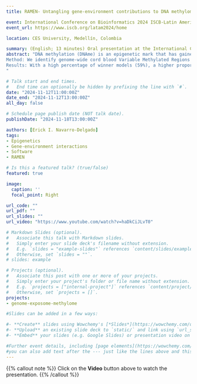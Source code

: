```yaml
---
title: RAMEN- Untangling gene-environment contributions to DNA methylome variability

event: International Conference on Bioinformatics 2024 ISCB-Latin America SoIBio CCBCOL
event_url: https://www.iscb.org/latam2024/home

location: CES University, Medellín, Colombia

summary: (English; 13 minutes) Oral presentation at the International Conference on Bioinformatics 2024 ISCB-Latin America SoIBio CCBCOL. 
abstract: "DNA methylation (DNAme) is an epigenetic mark that has gained attention under the Developmental Origins of Health and Disease framework due to its association with phenotypic changes and potential long-term stability. Genomic (G) and exposomic (E; totality of exposures a person experiences) differences have been reported as main sources of inter-individual DNAme variability. However, further research is needed to understand the genomic location and characteristics of regions with  variable DNAme, the degree to which genetics and environmental factors contribute to DNAme variability in these regions, and whether genetics and environment associate individually with DNAme or in combination. Here, we estimate the genome-exposome contribution to cord blood methylome variability in an integrative multi-omics analysis. 
Method: We identify genome-wide cord blood Variable Methylated Regions in two independent cohorts (CHILD and PREDO; overall n=1,662) accounting for the sparse and non-homogeneous coverage in the Illumina EPIC v1 array. To reduce the universe of compared models, we implement VMR-wise E and G variable selection procedure based on LASSO. We then fit single-variable G, E, pairwise additive (G+E) and interaction (GxE) linear models of VMR’s DNAme, and select the best one per VMR based on their AIC. To control for spurious associations, we implement a computationally fast permutation approach. 
Results: With a high percentage of winner models (59%), a higher proportion of DNAme variance explained (M = 0.22), and a full consistency across cohorts (100%), we identify genetics as a consistent main contributor to DNAme variability in cord blood usually in additive and interaction combinations with the prenatal exposome (44.4%). These results showcase the relevance of genetics in diverging DNAme patterns in early life. Furthermore, we introduce RAMEN (Regional Association of Methylome variability with Exposone and geNome; github.com/ErickNavarroD/RAMEN), a user-friendly R package for DNAme microarrays that improves the extraction of regional DNAme variability patterns and models their contributors while controlling for spurious associations expected by chance through state-of-the-art statistical techniques.
"

# Talk start and end times.
#   End time can optionally be hidden by prefixing the line with `#`.
date: "2024-11-12T11:00:00Z"
date_end: "2024-11-12T13:00:00Z"
all_day: false

# Schedule page publish date (NOT talk date).
publishDate: "2024-11-18T13:00:00Z"

authors: [Erick I. Navarro-Delgado]
tags: 
- Epigenetics
- Gene-environment interactions
- Software
- RAMEN

# Is this a featured talk? (true/false)
featured: true 

image:
  caption: ''
  focal_point: Right

url_code: ""
url_pdf: ""
url_slides: ""
url_video: "https://www.youtube.com/watch?v=haDkCiJLvT0"

# Markdown Slides (optional).
#   Associate this talk with Markdown slides.
#   Simply enter your slide deck's filename without extension.
#   E.g. `slides = "example-slides"` references `content/slides/example-slides.md`.
#   Otherwise, set `slides = ""`.
# slides: example

# Projects (optional).
#   Associate this post with one or more of your projects.
#   Simply enter your project's folder or file name without extension.
#   E.g. `projects = ["internal-project"]` references `content/project/deep-learning/index.md`.
#   Otherwise, set `projects = []`.
projects:
- genome-exposome-methylome

#Slides can be added in a few ways:

#- **Create** slides using Wowchemy's [*Slides*](https://wowchemy.com/docs/managing-content/#create-slides) feature and link using #`slides` parameter in the front matter of the talk file
#- **Upload** an existing slide deck to `static/` and link using `url_slides` parameter in the front matter of the talk file
#- **Embed** your slides (e.g. Google Slides) or presentation video on this page using #[shortcodes](https://wowchemy.com/docs/writing-markdown-latex/).

#Further event details, including [page elements](https://wowchemy.com/docs/writing-markdown-latex/) such as image galleries, can be #added to the body of this page.
#you can also add text after the --- just like the lines above and this will be featured in the page. 
---
```


{{% callout note %}}
Click on the **Video** button above to watch the presentation.
{{% /callout %}}

